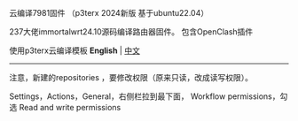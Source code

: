 云编译7981固件
（p3terx 2024新版 基于ubuntu22.04）

237大佬immortalwrt24.10源码编译路由器固件。
包含OpenClash插件

使用p3terx云编译模板
**English** | [中文](https://p3terx.com/archives/build-openwrt-with-github-actions.html)

----------------------------------------------------------------
注意，新建的repositories ，要修改权限（原来只读，改成读写权限）。

Settings，Actions，General，右侧栏拉到最下面，	Workflow permissions，勾选 Read and write permissions
